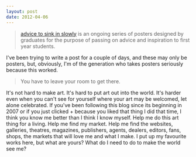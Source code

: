 ```yaml
---
layout: post
date: 2012-04-06
---
```


>[advice to sink in slowly](http://advicetosinkinslowly.net/about) is an ongoing series of posters designed by graduates for the purpose of passing on advice and inspiration to first year students.

I've been trying to write a post for a couple of days, and these may only be posters, but, obviously, I'm of the generation who takes posters seriously because this worked.

>You have to leave your room to get there.

It's not hard to make art. It's hard to put art out into the world. It's harder even when you can't see for yourself where your art may be welcomed, let alone celebrated. If you've been following this blog since its beginning in 2007 or if you just clicked + because you liked that thing I did that time, I think you know me better than I think I know myself. Help me do this art thing for a living. Help me find my market. Help me find the websites, galleries, theatres, magazines, publishers, agents, dealers, editors, fans, shops, the markets that will love me and what I make. I put up my favourite works here, but what are yours? What do I need to do to make the world see me? 
